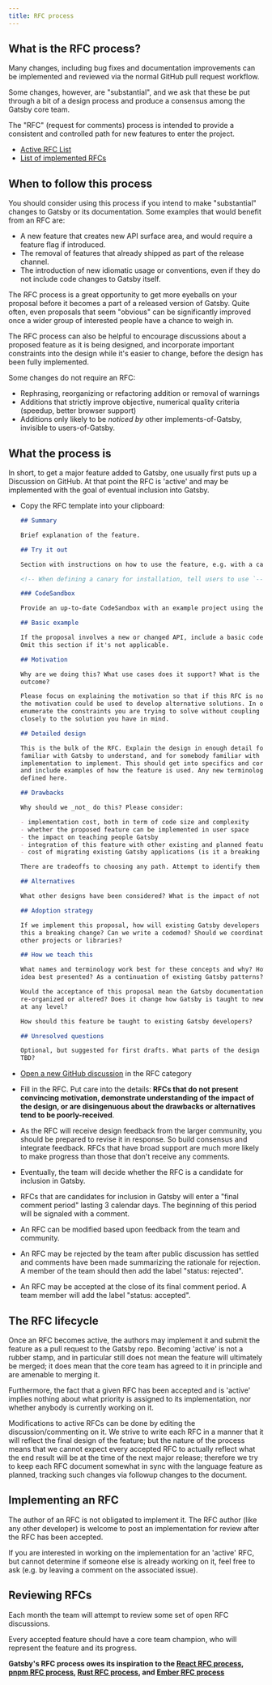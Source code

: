 ```yaml
---
title: RFC process
---
```


## What is the RFC process?

Many changes, including bug fixes and documentation improvements can be implemented and reviewed via the normal GitHub pull request workflow.

Some changes, however, are "substantial", and we ask that these be put through a bit of a design process and produce a consensus among the Gatsby core team.

The "RFC" (request for comments) process is intended to provide a consistent and controlled path for new features to enter the project.

- [Active RFC List](https://github.com/gatsbyjs/gatsby/discussions/categories/rfc)
- [List of implemented RFCs](https://github.com/gatsbyjs/gatsby/discussions/categories/rfc?discussions_q=category%3ARFC+label%3A%22status%3A+completed%22)

## When to follow this process

You should consider using this process if you intend to make "substantial" changes to Gatsby or its documentation. Some examples that would benefit from an RFC are:

- A new feature that creates new API surface area, and would require a feature flag if introduced.
- The removal of features that already shipped as part of the release channel.
- The introduction of new idiomatic usage or conventions, even if they do not include code changes to Gatsby itself.

The RFC process is a great opportunity to get more eyeballs on your proposal before it becomes a part of a released version of Gatsby. Quite often, even proposals that seem "obvious" can be significantly improved once a wider group of interested people have a chance to weigh in.

The RFC process can also be helpful to encourage discussions about a proposed feature as it is being designed, and incorporate important constraints into the design while it's easier to change, before the design has been fully implemented.

Some changes do not require an RFC:

- Rephrasing, reorganizing or refactoring addition or removal of warnings
- Additions that strictly improve objective, numerical quality criteria (speedup, better browser support)
- Additions only likely to be _noticed by_ other implements-of-Gatsby, invisible to users-of-Gatsby.

## What the process is

In short, to get a major feature added to Gatsby, one usually first puts up a Discussion on GitHub. At that point the RFC is 'active' and may be implemented with the goal of eventual inclusion into Gatsby.

- Copy the RFC template into your clipboard:

  ```md
  ## Summary

  Brief explanation of the feature.

  ## Try it out

  Section with instructions on how to use the feature, e.g. with a canary.

  <!-- When defining a canary for installation, tell users to use `--save-exact` (npm) or `--exact` (pnpm) flag. -->

  ### CodeSandbox

  Provide an up-to-date CodeSandbox with an example project using the canary. Users can use this project to provide minimal reproductions.

  ## Basic example

  If the proposal involves a new or changed API, include a basic code example.
  Omit this section if it's not applicable.

  ## Motivation

  Why are we doing this? What use cases does it support? What is the expected
  outcome?

  Please focus on explaining the motivation so that if this RFC is not accepted,
  the motivation could be used to develop alternative solutions. In other words,
  enumerate the constraints you are trying to solve without coupling them too
  closely to the solution you have in mind.

  ## Detailed design

  This is the bulk of the RFC. Explain the design in enough detail for somebody
  familiar with Gatsby to understand, and for somebody familiar with the
  implementation to implement. This should get into specifics and corner-cases,
  and include examples of how the feature is used. Any new terminology should be
  defined here.

  ## Drawbacks

  Why should we _not_ do this? Please consider:

  - implementation cost, both in term of code size and complexity
  - whether the proposed feature can be implemented in user space
  - the impact on teaching people Gatsby
  - integration of this feature with other existing and planned features
  - cost of migrating existing Gatsby applications (is it a breaking change?)

  There are tradeoffs to choosing any path. Attempt to identify them here.

  ## Alternatives

  What other designs have been considered? What is the impact of not doing this?

  ## Adoption strategy

  If we implement this proposal, how will existing Gatsby developers adopt it? Is
  this a breaking change? Can we write a codemod? Should we coordinate with
  other projects or libraries?

  ## How we teach this

  What names and terminology work best for these concepts and why? How is this
  idea best presented? As a continuation of existing Gatsby patterns?

  Would the acceptance of this proposal mean the Gatsby documentation must be
  re-organized or altered? Does it change how Gatsby is taught to new developers
  at any level?

  How should this feature be taught to existing Gatsby developers?

  ## Unresolved questions

  Optional, but suggested for first drafts. What parts of the design are still
  TBD?
  ```

- [Open a new GitHub discussion](https://github.com/gatsbyjs/gatsby/discussions/categories/rfc) in the RFC category
- Fill in the RFC. Put care into the details: **RFCs that do not present convincing motivation, demonstrate understanding of the impact of the design, or are disingenuous about the drawbacks or alternatives tend to be poorly-received**.
- As the RFC will receive design feedback from the larger community, you should be prepared to revise it in response. So build consensus and integrate feedback. RFCs that have broad support are much more likely to make progress than those that don't receive any comments.
- Eventually, the team will decide whether the RFC is a candidate for inclusion in Gatsby.
- RFCs that are candidates for inclusion in Gatsby will enter a "final comment period" lasting 3 calendar days. The beginning of this period will be signaled with a comment.
- An RFC can be modified based upon feedback from the team and community.
- An RFC may be rejected by the team after public discussion has settled and comments have been made summarizing the rationale for rejection. A member of the team should then add the label "status: rejected".
- An RFC may be accepted at the close of its final comment period. A team member will add the label "status: accepted".

## The RFC lifecycle

Once an RFC becomes active, the authors may implement it and submit the feature as a pull request to the Gatsby repo. Becoming 'active' is not a rubber stamp, and in particular still does not mean the feature will ultimately be merged; it does mean that the core team has agreed to it in principle and are amenable to merging it.

Furthermore, the fact that a given RFC has been accepted and is 'active' implies nothing about what priority is assigned to its implementation, nor whether anybody is currently working on it.

Modifications to active RFCs can be done by editing the discussion/commenting on it. We strive to write each RFC in a manner that it will reflect the final design of the feature; but the nature of the process means that we cannot expect every accepted RFC to actually reflect what the end result will be at the time of the next major release; therefore we try to keep each RFC document somewhat in sync with the
language feature as planned, tracking such changes via followup changes to the document.

## Implementing an RFC

The author of an RFC is not obligated to implement it. The RFC author (like any other developer) is welcome to post an implementation for review after the RFC has been accepted.

If you are interested in working on the implementation for an 'active' RFC, but cannot determine if someone else is already working on it, feel free to ask (e.g. by leaving a comment on the associated issue).

## Reviewing RFCs

Each month the team will attempt to review some set of open RFC discussions.

Every accepted feature should have a core team champion, who will represent the feature and its progress.

**Gatsby's RFC process owes its inspiration to the [React RFC process], [pnpm RFC process], [Rust RFC process], and [Ember RFC process]**

[react rfc process]: https://github.com/reactjs/rfcs
[rust rfc process]: https://github.com/rust-lang/rfcs
[ember rfc process]: https://github.com/emberjs/rfcs
[pnpm rfc process]: https://github.com/pnpm/rfcs

